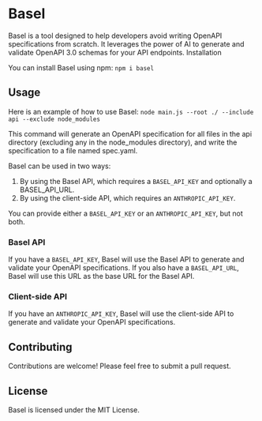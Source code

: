 # Basel

Basel is a tool designed to help developers avoid writing OpenAPI specifications from scratch. It leverages the power of AI to generate and validate OpenAPI 3.0 schemas for your API endpoints.
Installation

You can install Basel using npm:
`npm i basel`

## Usage

Here is an example of how to use Basel:
`node main.js --root ./ --include api --exclude node_modules`

This command will generate an OpenAPI specification for all files in the api directory (excluding any in the node_modules directory), and write the specification to a file named spec.yaml.

Basel can be used in two ways:

1. By using the Basel API, which requires a `BASEL_API_KEY` and optionally a BASEL_API_URL.
2. By using the client-side API, which requires an `ANTHROPIC_API_KEY`.

You can provide either a `BASEL_API_KEY` or an `ANTHROPIC_API_KEY`, but not both.

### Basel API

If you have a `BASEL_API_KEY`, Basel will use the Basel API to generate and validate your OpenAPI specifications. If you also have a `BASEL_API_URL`, Basel will use this URL as the base URL for the Basel API.

### Client-side API

If you have an `ANTHROPIC_API_KEY`, Basel will use the client-side API to generate and validate your OpenAPI specifications.

## Contributing

Contributions are welcome! Please feel free to submit a pull request.

## License

Basel is licensed under the MIT License.
